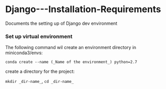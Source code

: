 # Django---Installation-Requirements
Documents the setting up of Django dev environment


### Set up virtual environment

The following command wil create an environment directory in miniconda3/envs:

`conda create --name (_Name of the environment_) python=2.7`

create a directory for the project:

`mkdir _dir-name_`, `cd _dir-name_`


 
